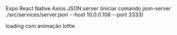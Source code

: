 Expo
React Native
Axios
JSON server (iniciar comando json-server ./src/services/server.json --host 10.0.0.108 --port 3333)

loading com animação lottie